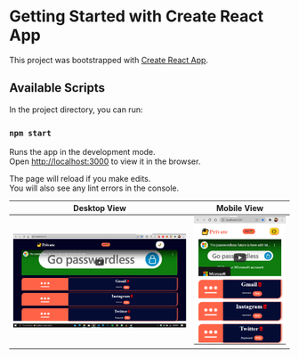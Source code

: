 # Getting Started with Create React App

This project was bootstrapped with [Create React App](https://github.com/facebook/create-react-app).

## Available Scripts

In the project directory, you can run:

### `npm start`

Runs the app in the development mode.\
Open [http://localhost:3000](http://localhost:3000) to view it in the browser.

The page will reload if you make edits.\
You will also see any lint errors in the console.


Desktop View             |  Mobile View
:-------------------------:|:-------------------------:
![](https://raw.githubusercontent.com/Hashimdev-spec/Password-saver/master/Desktopv.png)  |  ![](https://raw.githubusercontent.com/Hashimdev-spec/Password-saver/master/mobile1.png)
